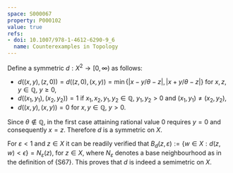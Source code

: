 ```yaml
---
space: S000067
property: P000102
value: true
refs:
- doi: 10.1007/978-1-4612-6290-9_6
  name: Counterexamples in Topology
---
```


Define a symmetric $d:X^2\to[0,\infty)$ as follows:
- $d((x,y),(z,0))=d((z,0),(x,y))=\min\{ |x-y/\theta-z|, |x+y/\theta -z| \}$ for $x,z,y\in \mathbb Q$, $y\geq0$,
- $d((x_1,y_1),(x_2,y_2))= 1$ if $x_1,x_2,y_1,y_2\in \mathbb Q$, $y_1,y_2>0$ and $(x_1,y_1)\neq (x_2,y_2)$,
- $d((x,y),(x,y)) =0$ for $x,y\in\mathbb Q$, $y> 0$.

Since $\theta\notin \mathbb Q$, in the first case attaining rational value $0$ requires $y=0$ and consequently $x=z$. Therefore $d$ is a symmetric on $X$.

For $\varepsilon<1$ and  $z\in X$ it can be readily verified that
$B_d(z,\varepsilon):=\{w\in X: d(z,w)<\epsilon \} = N_\varepsilon(z)$, for $z\in X$,
where $N_\varepsilon$ denotes a base neighbourhood as in the definition of {S67}.
This proves that $d$ is indeed a semimetric on $X$.
